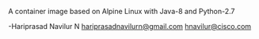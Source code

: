 A container image based on Alpine Linux with Java-8 and Python-2.7

-Hariprasad Navilur N
hariprasadnavilurn@gmail.com
hnavilur@cisco.com
